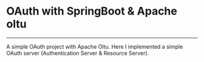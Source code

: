 # OAuth with SpringBoot & Apache oltu
<hr>
<p>
A simple OAuth project with Apache Oltu. Here I implemented a simple OAuth server (Authentication Server & Resource Server).
</p>
